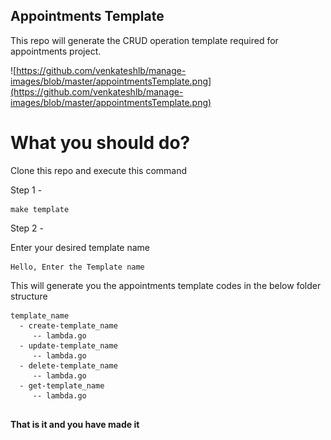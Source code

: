 ## Appointments Template

This repo will generate the CRUD operation template required for appointments project.

![https://github.com/venkateshlb/manage-images/blob/master/appointmentsTemplate.png](https://github.com/venkateshlb/manage-images/blob/master/appointmentsTemplate.png)
# What you should do?

Clone this repo and execute this command

Step 1 - 

```shell 
make template
```

Step 2 -

Enter your desired template name

``` shell
Hello, Enter the Template name
```

This will generate you the appointments template codes in the below folder structure

```
template_name
  - create-template_name
     -- lambda.go
  - update-template_name
     -- lambda.go
  - delete-template_name
     -- lambda.go
  - get-template_name
     -- lambda.go
  
```

**That is it and you have made it**
